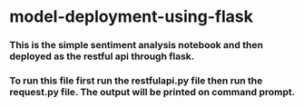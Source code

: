 # model-deployment-using-flask

### This is the simple sentiment analysis notebook and then deployed as the restful api through flask.<br>
### To run this file first run the restfulapi.py file then run the request.py file. The output will be printed on command prompt.

